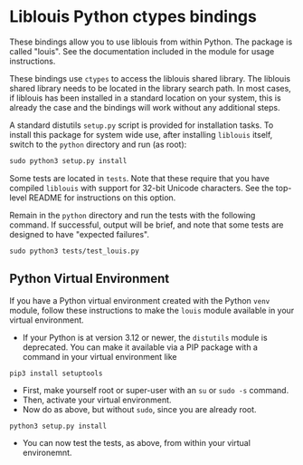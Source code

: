 # Liblouis Python ctypes bindings

These bindings allow you to use liblouis from within Python. The
package is called "louis". See the documentation included in the
module for usage instructions.

These bindings use `ctypes` to access the liblouis shared library. The
liblouis shared library needs to be located in the library search
path. In most cases, if liblouis has been installed in a standard
location on your system, this is already the case and the bindings
will work without any additional steps.

A standard distutils `setup.py` script is provided for installation
tasks. To install this package for system wide use, after installing
`liblouis` itself, switch to the `python` directory and run (as root):

``` python
sudo python3 setup.py install
```

Some tests are located in `tests`. Note that these require that
you have compiled `liblouis` with support for 32-bit Unicode
characters.  See the top-level README for instructions on this option.

Remain in the `python` directory and run the tests with the
following command.  If successful, output will be brief, and note
that some tests are designed to have "expected failures".

``` console
sudo python3 tests/test_louis.py
```

## Python Virtual Environment

If you have a Python virtual environment created with the
Python `venv` module, follow these instructions to make
the `louis` module available in your virtual environment.

*  If your Python is at version 3.12 or newer, the `distutils`
module is deprecated.  You can make it available via a PIP
package with a command in your virtual environment like
```console
pip3 install setuptools
```
*  First, make yourself root or super-user with an
`su` or `sudo -s` command.
*  Then, activate your virtual environment.
*  Now do as above, but without `sudo`, since you are
already root.
```console
python3 setup.py install
```
*  You can now test the tests, as above, from within
your virtual environemnt.
